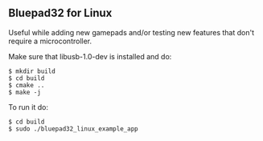 ## Bluepad32 for Linux

Useful while adding new gamepads and/or testing new features that don't require a microcontroller.

Make sure that libusb-1.0-dev is installed and do:

```
$ mkdir build
$ cd build
$ cmake ..
$ make -j
```

To run it do:
```
$ cd build
$ sudo ./bluepad32_linux_example_app
```